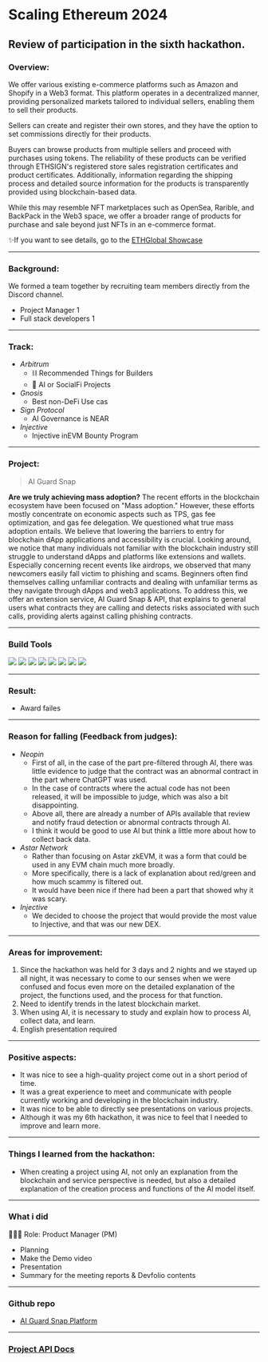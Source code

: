 # Scaling Ethereum 2024

## Review of participation in the sixth hackathon.

### Overview:
We offer various existing e-commerce platforms such as Amazon and Shopify in a Web3 format. This platform operates in a decentralized manner, providing personalized markets tailored to individual sellers, enabling them to sell their products.

Sellers can create and register their own stores, and they have the option to set commissions directly for their products.

Buyers can browse products from multiple sellers and proceed with purchases using tokens. The reliability of these products can be verified through ETHSIGN's registered store sales registration certificates and product certificates. Additionally, information regarding the shipping process and detailed source information for the products is transparently provided using blockchain-based data.

While this may resemble NFT marketplaces such as OpenSea, Rarible, and BackPack in the Web3 space, we offer a broader range of products for purchase and sale beyond just NFTs in an e-commerce format.

✨If you want to see details, go to the [ETHGlobal Showcase](https://ethglobal.com/showcase/complace-7v01t)

---
### Background:
We formed a team together by recruiting team members directly from the Discord channel.
- Project Manager 1
- Full stack developers 1

---
### Track:
- *Arbitrum*
  - ⛓ Recommended Things for Builders
  - 🔐 AI or SocialFi Projects
- *Gnosis* 
  - Best non-DeFi Use cas
- *Sign Protocol* 
  - AI Governance is NEAR
- *Injective*
  - Injective inEVM Bounty Program

---
### Project:
> AI Guard Snap

**Are we truly achieving mass adoption?**
The recent efforts in the blockchain ecosystem have been focused on "Mass adoption." However, these efforts mostly concentrate on economic aspects such as TPS, gas fee optimization, and gas fee delegation.
We questioned what true mass adoption entails. We believe that lowering the barriers to entry for blockchain dApp applications and accessibility is crucial.
Looking around, we notice that many individuals not familiar with the blockchain industry still struggle to understand dApps and platforms like extensions and wallets.
Especially concerning recent events like airdrops, we observed that many newcomers easily fall victim to phishing and scams.
Beginners often find themselves calling unfamiliar contracts and dealing with unfamiliar terms as they navigate through dApps and web3 applications.
To address this, we offer an extension service, AI Guard Snap & API, that explains to general users what contracts they are calling and detects risks associated with such calls, providing alerts against calling phishing contracts.

---
### Build Tools
<img src="https://img.shields.io/badge/Typescript-3178C6?style=flat&logo=typescript&logoColor=white"/> <img src="https://img.shields.io/badge/Go-00ADD8?style=flat&logo=go&logoColor=white"/> <img src="https://img.shields.io/badge/JavaScript-F7DF1E?style=flat&logo=javascript&logoColor=white"/> <img src="https://img.shields.io/badge/Next.js-ffffff?style=flat&logo=nextdotjs&logoColor=black"/> <img src="https://img.shields.io/badge/React-61DAFB?style=flat&logo=react&logoColor=white"/> <img src="https://img.shields.io/badge/Solidity-363636?style=flat&logo=solidity&logoColor=white"/> <img src="https://img.shields.io/badge/Web3.js-F16822?style=flat&logo=web3dotjs&logoColor=white"/> <img src="https://img.shields.io/badge/Chainlink-375BD2?style=flat&logo=chainlink&logoColor=white"/>

---
### Result:
- Award failes

---
### Reason for falling (Feedback from judges):
- *Neopin*
  - First of all, in the case of the part pre-filtered through AI, there was little evidence to judge that the contract was an abnormal contract in the part where ChatGPT was used.
  - In the case of contracts where the actual code has not been released, it will be impossible to judge, which was also a bit disappointing.
  - Above all, there are already a number of APIs available that review and notify fraud detection or abnormal contracts through AI.
  - I think it would be good to use AI but think a little more about how to collect back data.
- *Astar Network*
  - Rather than focusing on Astar zkEVM, it was a form that could be used in any EVM chain much more broadly.
  - More specifically, there is a lack of explanation about red/green and how much scammy is filtered out.
  - It would have been nice if there had been a part that showed why it was scary.
- *Injective*
  - We decided to choose the project that would provide the most value to Injective, and that was our new DEX.

---
### Areas for improvement:
1) Since the hackathon was held for 3 days and 2 nights and we stayed up all night, it was necessary to come to our senses when we were confused and focus even more on the detailed explanation of the project, the functions used, and the process for that function.
2) Need to identify trends in the latest blockchain market.
3) When using AI, it is necessary to study and explain how to process AI, collect data, and learn.
4) English presentation required

---
### Positive aspects:
- It was nice to see a high-quality project come out in a short period of time.
- It was a great experience to meet and communicate with people currently working and developing in the blockchain industry.
- It was nice to be able to directly see presentations on various projects.
- Although it was my 6th hackathon, it was nice to feel that I needed to improve and learn more.

---
### Things I learned from the hackathon:
- When creating a project using AI, not only an explanation from the blockchain and service perspective is needed, but also a detailed explanation of the creation process and functions of the AI ​​model itself.

---
### What i did
👨🏼‍💻 Role: Product Manager (PM)

- Planning
- Make the Demo video
- Presentation
- Summary for the meeting reports & Devfolio contents

---
### Github repo
- [AI Guard Snap Platform](https://github.com/hackathemy/ai-guard-snap)

---
### [Project API Docs](https://aiguad.hackathemy.me/swagger/)
